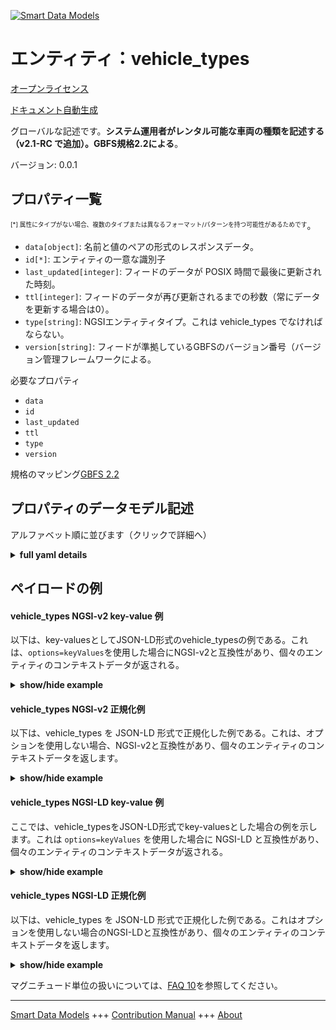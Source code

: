 <!-- 10-Header -->  
[![Smart Data Models](https://smartdatamodels.org/wp-content/uploads/2022/01/SmartDataModels_logo.png "Logo")](https://smartdatamodels.org)  
エンティティ：vehicle_types  
====================<!-- /10-Header -->  
<!-- 15-License -->  
[オープンライセンス](https://github.com/smart-data-models//dataModel.GBFS/blob/master/vehicle_types/LICENSE.md)  
[ドキュメント自動生成](https://docs.google.com/presentation/d/e/2PACX-1vTs-Ng5dIAwkg91oTTUdt8ua7woBXhPnwavZ0FxgR8BsAI_Ek3C5q97Nd94HS8KhP-r_quD4H0fgyt3/pub?start=false&loop=false&delayms=3000#slide=id.gb715ace035_0_60)  
<!-- /15-License -->  
<!-- 20-Description -->  
グローバルな記述です。**システム運用者がレンタル可能な車両の種類を記述する（v2.1-RC で追加）。GBFS規格2.2による**。  
バージョン: 0.0.1  
<!-- /20-Description -->  
<!-- 30-PropertiesList -->  

## プロパティ一覧  

<sup><sub>[*] 属性にタイプがない場合、複数のタイプまたは異なるフォーマット/パターンを持つ可能性があるためです</sub></sup>。  
- `data[object]`: 名前と値のペアの形式のレスポンスデータ。  - `id[*]`: エンティティの一意な識別子  - `last_updated[integer]`: フィードのデータが POSIX 時間で最後に更新された時刻。  - `ttl[integer]`: フィードのデータが再び更新されるまでの秒数（常にデータを更新する場合は0）。  - `type[string]`: NGSIエンティティタイプ。これは vehicle_types でなければならない。  - `version[string]`: フィードが準拠しているGBFSのバージョン番号（バージョン管理フレームワークによる。  <!-- /30-PropertiesList -->  
<!-- 35-RequiredProperties -->  
必要なプロパティ  
- `data`  - `id`  - `last_updated`  - `ttl`  - `type`  - `version`  <!-- /35-RequiredProperties -->  
<!-- 40-RequiredProperties -->  
規格のマッピング[GBFS 2.2](https://github.com/NABSA/gbfs/blob/v2.2/gbfs.md)  
<!-- /40-RequiredProperties -->  
<!-- 50-DataModelHeader -->  
## プロパティのデータモデル記述  
アルファベット順に並びます（クリックで詳細へ）  
<!-- /50-DataModelHeader -->  
<!-- 60-ModelYaml -->  
<details><summary><strong>full yaml details</strong></summary>    
```yaml  
vehicle_types:    
  description: 'Describes the types of vehicles that System operator has available for rent (added in v2.1-RC). According to the Standard GBFS 2.2'    
  properties:    
    data:    
      description: 'Response data in the form of name:value pairs.'    
      properties:    
        vehicle_types:    
          description: 'Array that contains one object per vehicle type in the system as defined below.'    
          if:    
            properties:    
              propulsion_type:    
                const:    
                  - electric    
                  - electric_assist    
                  - combustion    
          items:    
            properties:    
              form_factor:    
                description: 'The vehicle''s general form factor.'    
                enum:    
                  - bicycle    
                  - car    
                  - moped    
                  - other    
                  - scooter    
                type: string    
              max_range_meters:    
                description: 'The furthest distance in meters that the vehicle can travel without recharging or refueling when it has the maximum amount of energy potential.'    
                minimum: 0    
                type: number    
              name:    
                description: 'The public name of this vehicle type.'    
                type: string    
              propulsion_type:    
                description: 'The primary propulsion type of the vehicle.'    
                enum:    
                  - human    
                  - electric_assist    
                  - electric    
                  - combustion    
                type: string    
              vehicle_type_id:    
                description: 'Unique identifier of a vehicle type.'    
                type: string    
            required:    
              - vehicle_type_id    
              - form_factor    
              - propulsion_type    
            type: object    
          then:    
            properties:    
              max_range_meters:    
                required:    
                  - max_range_meters    
          type: array    
      required:    
        - vehicle_types    
      type: object    
      x-ngsi:    
        type: Property    
    id:    
      anyOf:    
        - description: 'Property. Identifier format of any NGSI entity'    
          maxLength: 256    
          minLength: 1    
          pattern: ^[\w\-\.\{\}\$\+\*\[\]`|~^@!,:\\]+$    
          type: string    
        - description: 'Property. Identifier format of any NGSI entity'    
          format: uri    
          type: string    
      description: 'Unique identifier of the entity'    
      x-ngsi:    
        type: Property    
    last_updated:    
      description: 'Last time the data in the feed was updated in POSIX time.'    
      minimum: 1450155600    
      type: integer    
      x-ngsi:    
        type: Property    
    ttl:    
      description: 'Number of seconds before the data in the feed will be updated again (0 if the data should always be refreshed).'    
      minimum: 0    
      type: integer    
      x-ngsi:    
        type: Property    
    type:    
      description: 'NGSI entity type. It has to be vehicle_types'    
      enum:    
        - vehicle_types    
      type: string    
      x-ngsi:    
        type: Property    
    version:    
      description: 'GBFS version number to which the feed conforms, according to the versioning framework.'    
      enum:    
        - 2.1-RC    
        - 2.1    
        - 2.2    
        - 3.0-RC    
        - 3.0    
      type: string    
      x-ngsi:    
        type: Property    
  required:    
    - data    
    - id    
    - last_updated    
    - ttl    
    - type    
    - version    
  type: object    
  x-derived-from: https://github.com/NABSA/gbfs/blob/v2.2/gbfs.md    
  x-disclaimer: 'Redistribution and use in source and binary forms, with or without modification, are permitted  provided that the license conditions are met. Copyleft (c) 2021 Contributors to Smart Data Models Program'    
  x-license-url: https://github.com/smart-data-models/dataModel.GBFS/blob/master/vehicle_types/LICENSE.md    
  x-model-schema: https://smart-data-models.github.io/dataModel.GBFS/vehicle_types/schema.json    
  x-model-tags: GBFS    
  x-version: 0.0.1    
```  
</details>    
<!-- /60-ModelYaml -->  
<!-- 70-MiddleNotes -->  
<!-- /70-MiddleNotes -->  
<!-- 80-Examples -->  
## ペイロードの例  
#### vehicle_types NGSI-v2 key-value 例  
以下は、key-valuesとしてJSON-LD形式のvehicle_typesの例である。これは、`options=keyValues`を使用した場合にNGSI-v2と互換性があり、個々のエンティティのコンテキストデータが返される。  
<details><summary><strong>show/hide example</strong></summary>    
```json  
{  
  "id": "urn:ngsi-ld:vehicle_types:id:FNNO:60592292",  
  "type": "vehicle_types",  
  "last_updated": 1609866247,  
  "ttl": 0,  
  "version": "3.0",  
  "data": {  
    "vehicle_types": [  
      {  
        "vehicle_type_id": "abc123",  
        "form_factor": "bicycle",  
        "propulsion_type": "human",  
        "name": "Example Basic Bike",  
        "default_reserve_time": 30,  
        "return_type": [  
          "any_station",  
          "free_floating"  
        ],  
        "vehicle_assets": {  
          "icon_url": "https://www.example.com/assets/icon_bicycle.svg",  
          "icon_url_dark": "https://www.example.com/assets/icon_bicycle_dark.svg",  
          "icon_last_modified": "2021-06-15"  
        },  
        "default_pricing_plan_id": "bike_plan_1",  
        "pricing_plan_ids": [  
          "bike_plan_1",  
          "bike_plan_2",  
          "bike_plan_3"  
        ]  
      },  
      {  
        "vehicle_type_id": "def456",  
        "form_factor": "scooter",  
        "propulsion_type": "electric",  
        "name": "Example E-scooter V2",  
        "default_reserve_time": 30,  
        "max_range_meters": 12345,  
        "return_type": [  
          "free_floating"  
        ],  
        "vehicle_assets": {  
          "icon_url": "https://www.example.com/assets/icon_escooter.svg",  
          "icon_url_dark": "https://www.example.com/assets/icon_escooter_dark.svg",  
          "icon_last_modified": "2021-06-15"  
        },  
        "default_pricing_plan_id": "scooter_plan_1"  
      },  
      {  
        "vehicle_type_id": "car1",  
        "form_factor": "car",  
        "propulsion_type": "combustion",  
        "name": "Four-door Sedan",  
        "default_reserve_time": 0,  
        "max_range_meters": 523992,  
        "return_type": [  
          "roundtrip_station"  
        ],  
        "vehicle_assets": {  
          "icon_url": "https://www.example.com/assets/icon_car.svg",  
          "icon_url_dark": "https://www.example.com/assets/icon_car_dark.svg",  
          "icon_last_modified": "2021-06-15"  
        },  
        "default_pricing_plan_id": "car_plan_1"  
      }  
    ]  
  }  
}  
```  
</details>  
#### vehicle_types NGSI-v2 正規化例  
以下は、vehicle_types を JSON-LD 形式で正規化した例である。これは、オプションを使用しない場合、NGSI-v2と互換性があり、個々のエンティティのコンテキストデータを返します。  
<details><summary><strong>show/hide example</strong></summary>    
```json  
{  
  "id": "urn:ngsi-ld:vehicle_types:id:FNNO:60592292",  
  "type": "vehicle_types",  
  "last_updated": {  
    "type": "Number",  
    "value": 1609866247  
  },  
  "ttl": {  
    "type": "Number",  
    "value": 0  
  },  
  "version": {  
    "type": "Text",  
    "value": "3.0"  
  },  
  "data": {  
    "type": "StructuredValue",  
    "value": {  
      "vehicle_types": [  
        {  
          "vehicle_type_id": "abc123",  
          "form_factor": "bicycle",  
          "propulsion_type": "human",  
          "name": "Example Basic Bike",  
          "default_reserve_time": 30,  
          "return_type": [  
            "any_station",  
            "free_floating"  
          ],  
          "vehicle_assets": {  
            "icon_url": "https://www.example.com/assets/icon_bicycle.svg",  
            "icon_url_dark": "https://www.example.com/assets/icon_bicycle_dark.svg",  
            "icon_last_modified": "2021-06-15"  
          },  
          "default_pricing_plan_id": "bike_plan_1",  
          "pricing_plan_ids": [  
            "bike_plan_1",  
            "bike_plan_2",  
            "bike_plan_3"  
          ]  
        },  
        {  
          "vehicle_type_id": "def456",  
          "form_factor": "scooter",  
          "propulsion_type": "electric",  
          "name": "Example E-scooter V2",  
          "default_reserve_time": 30,  
          "max_range_meters": 12345,  
          "return_type": [  
            "free_floating"  
          ],  
          "vehicle_assets": {  
            "icon_url": "https://www.example.com/assets/icon_escooter.svg",  
            "icon_url_dark": "https://www.example.com/assets/icon_escooter_dark.svg",  
            "icon_last_modified": "2021-06-15"  
          },  
          "default_pricing_plan_id": "scooter_plan_1"  
        },  
        {  
          "vehicle_type_id": "car1",  
          "form_factor": "car",  
          "propulsion_type": "combustion",  
          "name": "Four-door Sedan",  
          "default_reserve_time": 0,  
          "max_range_meters": 523992,  
          "return_type": [  
            "roundtrip_station"  
          ],  
          "vehicle_assets": {  
            "icon_url": "https://www.example.com/assets/icon_car.svg",  
            "icon_url_dark": "https://www.example.com/assets/icon_car_dark.svg",  
            "icon_last_modified": "2021-06-15"  
          },  
          "default_pricing_plan_id": "car_plan_1"  
        }  
      ]  
    }  
  },  
  "@context": [  
    "https://smartdatamodels.org/context.jsonld"  
  ]  
}  
```  
</details>  
#### vehicle_types NGSI-LD key-value 例  
ここでは、vehicle_typesをJSON-LD形式でkey-valuesとした場合の例を示します。これは `options=keyValues` を使用した場合に NGSI-LD と互換性があり、個々のエンティティのコンテキストデータが返される。  
<details><summary><strong>show/hide example</strong></summary>    
```json  
{  
    "id": "urn:ngsi-ld:vehicle_types:id:FNNO:60592292",  
    "type": "vehicle_types",  
    "last_updated": 1609866247,  
    "ttl": 0,  
    "version": "3.0",  
    "data": {  
        "vehicle_types": [  
            {  
                "vehicle_type_id": "abc123",  
                "form_factor": "bicycle",  
                "propulsion_type": "human",  
                "name": "Example Basic Bike",  
                "default_reserve_time": 30,  
                "return_type": [  
                    "any_station",  
                    "free_floating"  
                ],  
                "vehicle_assets": {  
                    "icon_url": "https://www.example.com/assets/icon_bicycle.svg",  
                    "icon_url_dark": "https://www.example.com/assets/icon_bicycle_dark.svg",  
                    "icon_last_modified": "2021-06-15"  
                },  
                "default_pricing_plan_id": "bike_plan_1",  
                "pricing_plan_ids": [  
                    "bike_plan_1",  
                    "bike_plan_2",  
                    "bike_plan_3"  
                ]  
            },  
            {  
                "vehicle_type_id": "def456",  
                "form_factor": "scooter",  
                "propulsion_type": "electric",  
                "name": "Example E-scooter V2",  
                "default_reserve_time": 30,  
                "max_range_meters": 12345,  
                "return_type": [  
                    "free_floating"  
                ],  
                "vehicle_assets": {  
                    "icon_url": "https://www.example.com/assets/icon_escooter.svg",  
                    "icon_url_dark": "https://www.example.com/assets/icon_escooter_dark.svg",  
                    "icon_last_modified": "2021-06-15"  
                },  
                "default_pricing_plan_id": "scooter_plan_1"  
            },  
            {  
                "vehicle_type_id": "car1",  
                "form_factor": "car",  
                "propulsion_type": "combustion",  
                "name": "Four-door Sedan",  
                "default_reserve_time": 0,  
                "max_range_meters": 523992,  
                "return_type": [  
                    "roundtrip_station"  
                ],  
                "vehicle_assets": {  
                    "icon_url": "https://www.example.com/assets/icon_car.svg",  
                    "icon_url_dark": "https://www.example.com/assets/icon_car_dark.svg",  
                    "icon_last_modified": "2021-06-15"  
                },  
                "default_pricing_plan_id": "car_plan_1"  
            }  
        ]  
    },  
    "@context": [  
        "https://smartdatamodels.org/context.jsonld",  
        "https://raw.githubusercontent.com/smart-data-models/dataModel.GBFS/master/context.jsonld"  
    ]  
}  
```  
</details>  
#### vehicle_types NGSI-LD 正規化例  
以下は、vehicle_types を JSON-LD 形式で正規化した例である。これはオプションを使用しない場合のNGSI-LDと互換性があり、個々のエンティティのコンテキストデータを返します。  
<details><summary><strong>show/hide example</strong></summary>    
```json  
{  
    "id": "urn:ngsi-ld:vehicle_types:id:FNNO:60592292",  
    "type": "vehicle_types",  
    "last_updated": {  
        "type": "Property",  
        "value": 1609866247  
    },  
    "ttl": {  
        "type": "Property",  
        "value": 0  
    },  
    "version": {  
        "type": "Property",  
        "value": "3.0"  
    },  
    "data": {  
        "type": "Property",  
        "value": {  
            "vehicle_types": [  
                {  
                    "vehicle_type_id": "abc123",  
                    "form_factor": "bicycle",  
                    "propulsion_type": "human",  
                    "name": "Example Basic Bike",  
                    "default_reserve_time": 30,  
                    "return_type": [  
                        "any_station",  
                        "free_floating"  
                    ],  
                    "vehicle_assets": {  
                        "icon_url": "https://www.example.com/assets/icon_bicycle.svg",  
                        "icon_url_dark": "https://www.example.com/assets/icon_bicycle_dark.svg",  
                        "icon_last_modified": "2021-06-15"  
                    },  
                    "default_pricing_plan_id": "bike_plan_1",  
                    "pricing_plan_ids": [  
                        "bike_plan_1",  
                        "bike_plan_2",  
                        "bike_plan_3"  
                    ]  
                },  
                {  
                    "vehicle_type_id": "def456",  
                    "form_factor": "scooter",  
                    "propulsion_type": "electric",  
                    "name": "Example E-scooter V2",  
                    "default_reserve_time": 30,  
                    "max_range_meters": 12345,  
                    "return_type": [  
                        "free_floating"  
                    ],  
                    "vehicle_assets": {  
                        "icon_url": "https://www.example.com/assets/icon_escooter.svg",  
                        "icon_url_dark": "https://www.example.com/assets/icon_escooter_dark.svg",  
                        "icon_last_modified": "2021-06-15"  
                    },  
                    "default_pricing_plan_id": "scooter_plan_1"  
                },  
                {  
                    "vehicle_type_id": "car1",  
                    "form_factor": "car",  
                    "propulsion_type": "combustion",  
                    "name": "Four-door Sedan",  
                    "default_reserve_time": 0,  
                    "max_range_meters": 523992,  
                    "return_type": [  
                        "roundtrip_station"  
                    ],  
                    "vehicle_assets": {  
                        "icon_url": "https://www.example.com/assets/icon_car.svg",  
                        "icon_url_dark": "https://www.example.com/assets/icon_car_dark.svg",  
                        "icon_last_modified": "2021-06-15"  
                    },  
                    "default_pricing_plan_id": "car_plan_1"  
                }  
            ]  
        }  
    },  
    "@context": [  
        "https://smartdatamodels.org/context.jsonld",  
        "https://raw.githubusercontent.com/smart-data-models/dataModel.GBFS/master/context.jsonld"  
    ]  
}  
```  
</details><!-- /80-Examples -->  
<!-- 90-FooterNotes -->  
<!-- /90-FooterNotes -->  
<!-- 95-Units -->  
マグニチュード単位の扱いについては、[FAQ 10](https://smartdatamodels.org/index.php/faqs/)を参照してください。  
<!-- /95-Units -->  
<!-- 97-LastFooter -->  
---  
[Smart Data Models](https://smartdatamodels.org) +++ [Contribution Manual](https://bit.ly/contribution_manual) +++ [About](https://bit.ly/Introduction_SDM)<!-- /97-LastFooter -->  
